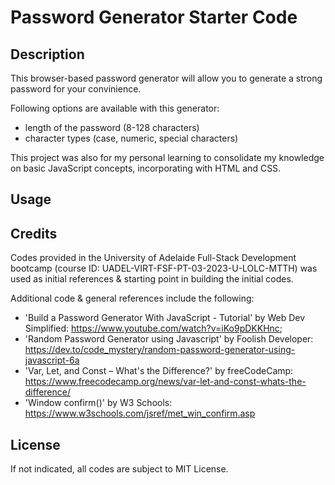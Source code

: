 # Password Generator Starter Code


## Description

This browser-based password generator will allow you to generate a strong password for your convinience.

Following options are available with this generator:
- length of the password (8-128 characters)
- character types (case, numeric, special characters)

This project was also for my personal learning to consolidate my knowledge on basic JavaScript concepts, incorporating with HTML and CSS.


## Usage

<!-- Provide instructions and examples for use. Include screenshots as needed.

To add a screenshot, create an `assets/images` folder in your repository and upload your screenshot to it. Then, using the relative filepath, add it to your README using the following syntax:

    ```md
    ![alt text](assets/images/screenshot.png)
    ``` -->

## Credits

Codes provided in the University of Adelaide Full-Stack Development bootcamp (course ID: UADEL-VIRT-FSF-PT-03-2023-U-LOLC-MTTH) was used as initial references & starting point in building the initial codes.

Additional code & general references include the following:
- 'Build a Password Generator With JavaScript - Tutorial' by Web Dev Simplified: <https://www.youtube.com/watch?v=iKo9pDKKHnc>;
- 'Random Password Generator using Javascript' by Foolish Developer: <https://dev.to/code_mystery/random-password-generator-using-javascript-6a>
- 'Var, Let, and Const – What's the Difference?' by freeCodeCamp: <https://www.freecodecamp.org/news/var-let-and-const-whats-the-difference/>
- 'Window confirm()' by W3 Schools: <https://www.w3schools.com/jsref/met_win_confirm.asp>


## License

If not indicated, all codes are subject to MIT License.
